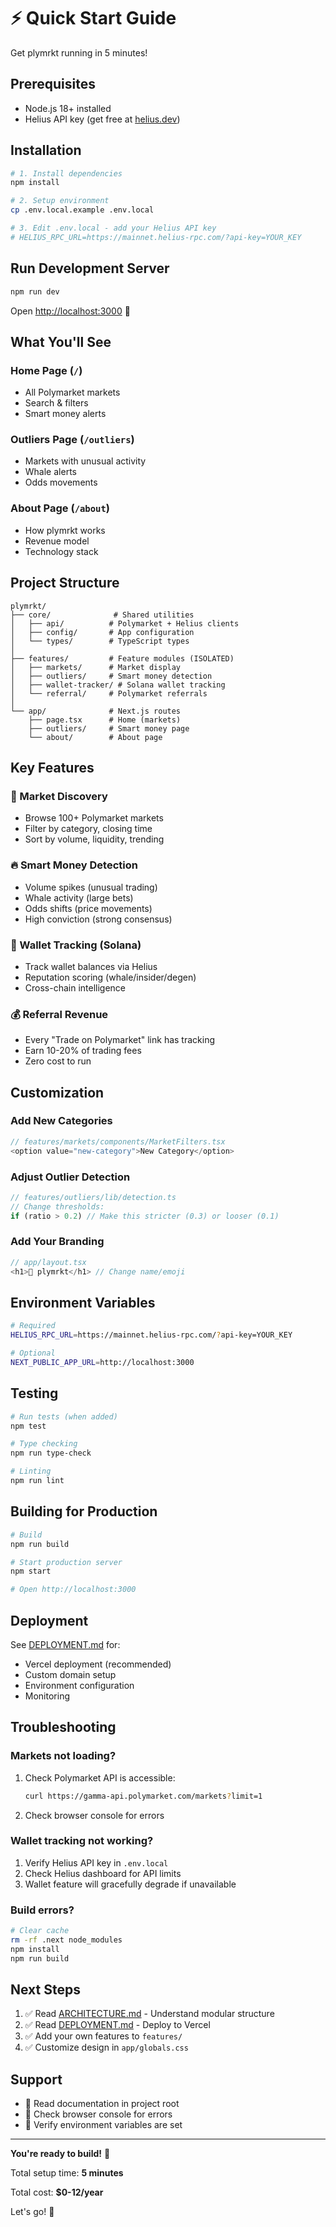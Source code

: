 # ⚡ Quick Start Guide

Get plymrkt running in 5 minutes!

## Prerequisites

- Node.js 18+ installed
- Helius API key (get free at [helius.dev](https://helius.dev))

## Installation

```bash
# 1. Install dependencies
npm install

# 2. Setup environment
cp .env.local.example .env.local

# 3. Edit .env.local - add your Helius API key
# HELIUS_RPC_URL=https://mainnet.helius-rpc.com/?api-key=YOUR_KEY
```

## Run Development Server

```bash
npm run dev
```

Open [http://localhost:3000](http://localhost:3000) 🎉

## What You'll See

### Home Page (`/`)
- All Polymarket markets
- Search & filters
- Smart money alerts

### Outliers Page (`/outliers`)
- Markets with unusual activity
- Whale alerts
- Odds movements

### About Page (`/about`)
- How plymrkt works
- Revenue model
- Technology stack

## Project Structure

```
plymrkt/
├── core/              # Shared utilities
│   ├── api/          # Polymarket + Helius clients
│   ├── config/       # App configuration
│   └── types/        # TypeScript types
│
├── features/         # Feature modules (ISOLATED)
│   ├── markets/      # Market display
│   ├── outliers/     # Smart money detection
│   ├── wallet-tracker/ # Solana wallet tracking
│   └── referral/     # Polymarket referrals
│
└── app/              # Next.js routes
    ├── page.tsx      # Home (markets)
    ├── outliers/     # Smart money page
    └── about/        # About page
```

## Key Features

### 🎯 Market Discovery
- Browse 100+ Polymarket markets
- Filter by category, closing time
- Sort by volume, liquidity, trending

### 🔥 Smart Money Detection
- Volume spikes (unusual trading)
- Whale activity (large bets)
- Odds shifts (price movements)
- High conviction (strong consensus)

### 🐋 Wallet Tracking (Solana)
- Track wallet balances via Helius
- Reputation scoring (whale/insider/degen)
- Cross-chain intelligence

### 💰 Referral Revenue
- Every "Trade on Polymarket" link has tracking
- Earn 10-20% of trading fees
- Zero cost to run

## Customization

### Add New Categories

```typescript
// features/markets/components/MarketFilters.tsx
<option value="new-category">New Category</option>
```

### Adjust Outlier Detection

```typescript
// features/outliers/lib/detection.ts
// Change thresholds:
if (ratio > 0.2) // Make this stricter (0.3) or looser (0.1)
```

### Add Your Branding

```typescript
// app/layout.tsx
<h1>🎯 plymrkt</h1> // Change name/emoji
```

## Environment Variables

```bash
# Required
HELIUS_RPC_URL=https://mainnet.helius-rpc.com/?api-key=YOUR_KEY

# Optional
NEXT_PUBLIC_APP_URL=http://localhost:3000
```

## Testing

```bash
# Run tests (when added)
npm test

# Type checking
npm run type-check

# Linting
npm run lint
```

## Building for Production

```bash
# Build
npm run build

# Start production server
npm start

# Open http://localhost:3000
```

## Deployment

See [DEPLOYMENT.md](./DEPLOYMENT.md) for:
- Vercel deployment (recommended)
- Custom domain setup
- Environment configuration
- Monitoring

## Troubleshooting

### Markets not loading?

1. Check Polymarket API is accessible:
   ```bash
   curl https://gamma-api.polymarket.com/markets?limit=1
   ```

2. Check browser console for errors

### Wallet tracking not working?

1. Verify Helius API key in `.env.local`
2. Check Helius dashboard for API limits
3. Wallet feature will gracefully degrade if unavailable

### Build errors?

```bash
# Clear cache
rm -rf .next node_modules
npm install
npm run build
```

## Next Steps

1. ✅ Read [ARCHITECTURE.md](./ARCHITECTURE.md) - Understand modular structure
2. ✅ Read [DEPLOYMENT.md](./DEPLOYMENT.md) - Deploy to Vercel
3. ✅ Add your own features to `features/`
4. ✅ Customize design in `app/globals.css`

## Support

- 📖 Read documentation in project root
- 🐛 Check browser console for errors
- 🔧 Verify environment variables are set

---

**You're ready to build!** 🚀

Total setup time: **5 minutes**

Total cost: **$0-12/year**

Let's go! 💪

